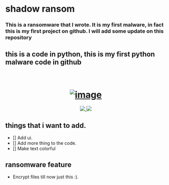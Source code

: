 # shadow ransom

<h3>This is a ransomware that I wrote. It is my first malware, in fact this is my first project on github.
I will add some update on this repository</h3>

<h2>this is a code in python, this is my first python malware code in github</h2>

<h1 align="center">
  <br>
  <a href="https://ibb.co/SR8BLx6"><img src="https://i.ibb.co/YpMhrWN/image.jpg" alt="image" border="0"></a>

</h1>

<p align="center">
  <a href="http://python.org">
    <img src="https://img.shields.io/badge/python-v3.8-blue">
  </a>

  <a href="https://www.microsoft.com/de-de/">
    <img src="https://img.shields.io/badge/platform-Windows 10 | 8.1-red">
  </a>
</p>


## things that i want to add.
- [] Add ui.
- [] Add more thing to the code.
- [] Make text colorful 


## ransomware feature
- Encrypt files
till now just this :). 
